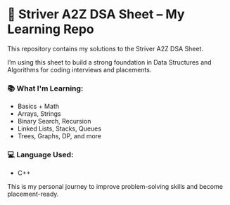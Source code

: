 # 📘 Striver A2Z DSA Sheet – My Learning Repo

This repository contains my solutions to the Striver A2Z DSA Sheet.

I’m using this sheet to build a strong foundation in Data Structures and Algorithms for coding interviews and placements.

### 📚 What I'm Learning:
- Basics + Math
- Arrays, Strings
- Binary Search, Recursion
- Linked Lists, Stacks, Queues
- Trees, Graphs, DP, and more

### 💻 Language Used:
- C++
  
This is my personal journey to improve problem-solving skills and become placement-ready.

